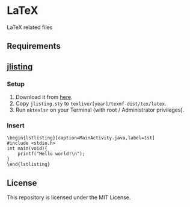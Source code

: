 # LaTeX
LaTeX related files

## Requirements
## [jlisting](https://osdn.net/projects/mytexpert/downloads/26068/jlisting.sty.bz2/)
### Setup
1. Download it from [here](https://osdn.net/projects/mytexpert/downloads/26068/jlisting.sty.bz2/).
2. Copy `jlisting.sty` to `texlive/[year]/texmf-dist/tex/latex`.
3. Run `mktexlsr` on your Terminal (with root / Administrator privileges).
### Insert
```
\begin{lstlisting}[caption=MainActivity.java,label=1st]
#include <stdio.h>
int main(void){
    printf("Hello world!\n");
}
\end{lstlisting}
```

## License
This repository is licensed under the MIT License.
